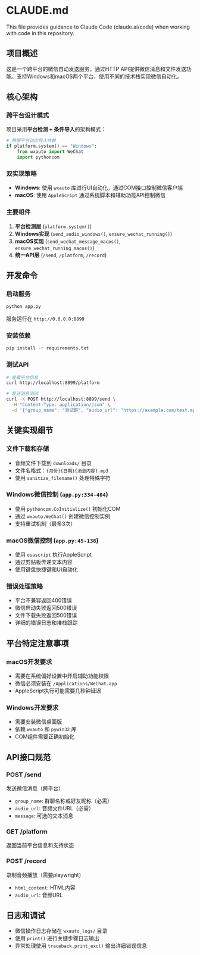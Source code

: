 # CLAUDE.md

This file provides guidance to Claude Code (claude.ai/code) when working with code in this repository.

## 项目概述

这是一个跨平台的微信自动发送服务，通过HTTP API提供微信消息和文件发送功能。支持Windows和macOS两个平台，使用不同的技术栈实现微信自动化。

## 核心架构

### 跨平台设计模式
项目采用**平台检测 + 条件导入**的架构模式：

```python
# 根据平台动态导入依赖
if platform.system() == "Windows":
    from wxauto import WeChat
    import pythoncom
```

### 双实现策略
- **Windows**: 使用 `wxauto` 库进行UI自动化，通过COM接口控制微信客户端
- **macOS**: 使用 `AppleScript` 通过系统脚本和辅助功能API控制微信

### 主要组件
1. **平台检测层** (`platform.system()`)
2. **Windows实现** (`send_audio_windows()`, `ensure_wechat_running()`)  
3. **macOS实现** (`send_wechat_message_macos()`, `ensure_wechat_running_macos()`)
4. **统一API层** (`/send`, `/platform`, `/record`)

## 开发命令

### 启动服务
```bash
python app.py
```
服务运行在 `http://0.0.0.0:8899`

### 安装依赖
```bash
pip install -r requirements.txt
```

### 测试API
```bash
# 查看平台信息
curl http://localhost:8899/platform

# 发送消息测试
curl -X POST http://localhost:8899/send \
  -H "Content-Type: application/json" \
  -d '{"group_name": "测试群", "audio_url": "https://example.com/test.mp3", "message": "测试消息"}'
```

## 关键实现细节

### 文件下载和存储
- 音频文件下载到 `downloads/` 目录
- 文件名格式：`{月份}{日期}{消息内容}.mp3`
- 使用 `sanitize_filename()` 处理特殊字符

### Windows微信控制 (`app.py:334-404`)
- 使用 `pythoncom.CoInitialize()` 初始化COM
- 通过 `wxauto.WeChat()` 创建微信控制实例
- 支持重试机制（最多3次）

### macOS微信控制 (`app.py:45-138`)
- 使用 `osascript` 执行AppleScript
- 通过剪贴板传递文本内容
- 使用键盘快捷键和UI自动化

### 错误处理策略
- 平台不兼容返回400错误
- 微信启动失败返回500错误
- 文件下载失败返回500错误
- 详细的错误日志和堆栈跟踪

## 平台特定注意事项

### macOS开发要求
- 需要在系统偏好设置中开启辅助功能权限
- 微信必须安装在 `/Applications/WeChat.app`
- AppleScript执行可能需要几秒钟延迟

### Windows开发要求  
- 需要安装微信桌面版
- 依赖 `wxauto` 和 `pywin32` 库
- COM组件需要正确初始化

## API接口规范

### POST /send
发送微信消息（跨平台）
- `group_name`: 群聊名称或好友昵称（必需）
- `audio_url`: 音频文件URL（必需）
- `message`: 可选的文本消息

### GET /platform
返回当前平台信息和支持状态

### POST /record
录制音频播放（需要playwright）
- `html_content`: HTML内容
- `audio_url`: 音频URL

## 日志和调试

- 微信操作日志存储在 `wxauto_logs/` 目录
- 使用 `print()` 进行关键步骤日志输出
- 异常处理使用 `traceback.print_exc()` 输出详细错误信息